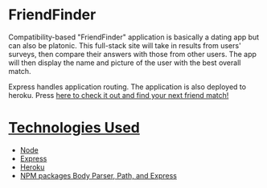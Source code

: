 # FriendFinder

Compatibility-based "FriendFinder" application is basically a dating app but can also be platonic. This full-stack site will take in results from users' surveys, then compare their answers with those from other users. The app will then display the name and picture of the user with the best overall match.

Express handles application routing.  The application is also deployed to heroku.  Press <a href ="https://aqueous-river-88890.herokuapp.com/survey">here to check it out and find your next friend match!


<h1>Technologies Used</h1>
<ul>
<li>Node</li>
<li>Express</li>
<li>Heroku</li>
<li>NPM packages Body Parser, Path, and Express</li>
</ul>
